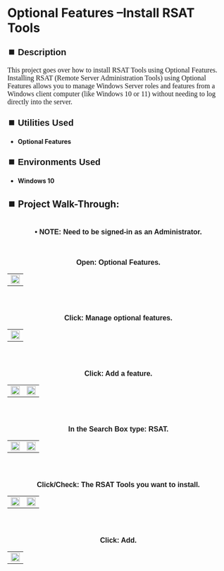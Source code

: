 <h1>Optional Features –Install RSAT Tools</h1>


<h2 style="font-family: Arial, sans-serif; font-size: 20px; font-weight: bold; margin-top: 24px; margin-bottom: 12px;">
⏹️ Description</h2>

<p style="font-family: Georgia, serif; font-size: 16px; margin-top: 12px; margin-bottom: 12px;">
This project goes over how to install RSAT Tools using Optional Features. Installing RSAT (Remote Server Administration Tools) using Optional Features allows you to manage Windows Server roles and features from a Windows client computer (like Windows 10 or 11) without needing to log directly into the server.
</b>



<h2 style="font-family: Arial, sans-serif; font-size: 20px; font-weight: bold; margin-top: 24px; margin-bottom: 12px;">
⏹️ Utilities Used</h2>
  
<p style="font-family: Georgia, serif; font-size: 16px; margin-top: 12px; margin-bottom: 12px;">
 
 - <b>Optional Features</b>



<h2 style="font-family: Arial, sans-serif; font-size: 20px; font-weight: bold; margin-top: 24px; margin-bottom: 12px;"> 
⏹️ Environments Used </h2>

<p style="font-family: Georgia, serif; font-size: 16px; margin-top: 12px; margin-bottom: 12px;">
 
- <b>Windows 10</b>



<h2 style="font-family: Arial, sans-serif; font-size: 20px; font-weight: bold; margin-top: 24px; margin-bottom: 12px;"> 
<h2>
⏹️ Project Walk-Through:</h2>
 <br/>

<div style="text-align:center;">
  <span style="font-family: Arial, sans-serif; font-size: 16px;"><b>•	NOTE: Need to be signed-in as an Administrator.</b></span>  
<br/><br/><br/><br/>


<div style="text-align:center;">
  <span style="font-family: Arial, sans-serif; font-size: 16px;"><b>Open: Optional Features.</b></span>  
<br/>

<table>
  <tr>
    <td><img src="https://imgur.com/hQEb0da.png" height="100%" width="100%" /></td>
  </tr>
</table>

<br /><br />


<div style="text-align:center;">
  <span style="font-family: Arial, sans-serif; font-size: 16px;"><b>Click: Manage optional features.</b></span>  
<br/>

<table>
  <tr>
    <td><img src="https://imgur.com/gDS1e2b.png" height="100%" width="100%" /></td>
  </tr>
</table>

<br /><br />


<div style="text-align:center;">
  <span style="font-family: Arial, sans-serif; font-size: 16px;"><b>Click: Add a feature.</b></span>  
<br/>

<table>
  <tr>
    <td><img src="https://imgur.com/YsYnmQW.png" height="100%" width="100%" /></td>
    <td><img src="https://imgur.com/P83DHLu.png" height="100%" width="100%" /></td>
  </tr>
</table>

<br /><br />


<div style="text-align:center;">
  <span style="font-family: Arial, sans-serif; font-size: 16px;"><b>In the Search Box type: RSAT.</b></span>  
<br/>

<table>
  <tr>
    <td><img src="https://imgur.com/oCB3gIH.png" height="100%" width="100%" /></td>
    <td><img src="https://imgur.com/IwfRRHn.png" height="100%" width="100%" /></td>
  </tr>
</table>

<br /><br />


<div style="text-align:center;">
  <span style="font-family: Arial, sans-serif; font-size: 16px;"><b>Click/Check: The RSAT Tools you want to install.</b></span>  
<br/>

<table>
  <tr>
    <td><img src="https://imgur.com/HAQf26d.png" height="100%" width="100%" /></td>
    <td><img src="https://imgur.com/2FvhVl8.png" height="100%" width="100%" /></td>
  </tr>
</table>

<br /><br />


<div style="text-align:center;">
  <span style="font-family: Arial, sans-serif; font-size: 16px;"><b>Click: Add.</b></span>  
<br/>

<table>
  <tr>
    <td><img src="https://imgur.com/8HWhygP.png" height="100%" width="100%" /></td>
  </tr>
</table>

<br /><br />
